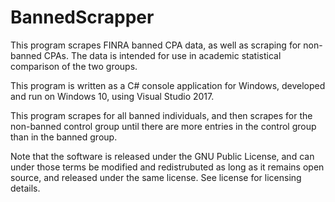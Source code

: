 # BannedScrapper
This program scrapes FINRA banned CPA data, as well as scraping for non-banned CPAs. The data is intended for use in academic statistical comparison of the two groups.

This program is written as a C# console application for Windows, developed and run on Windows 10, using Visual Studio 2017.

This program scrapes for all banned individuals, and then scrapes for the non-banned control group until there are more entries in the control group than in the banned group.

Note that the software is released under the GNU Public License, and can under those terms be modified and redistrubuted as long as it remains open source, and released under the same license. See license for licensing details.
